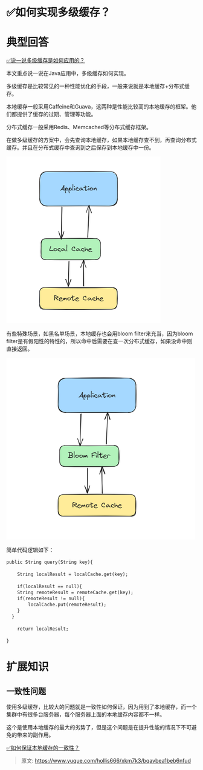 # ✅如何实现多级缓存？

# 典型回答
[✅说一说多级缓存是如何应用的？](https://www.yuque.com/hollis666/xkm7k3/kbizvh0kvqs8kldf)



本文重点说一说在Java应用中，多级缓存如何实现。



多级缓存是比较常见的一种性能优化的手段，一般来说就是本地缓存+分布式缓存。



本地缓存一般采用Caffeine和Guava，这两种是性能比较高的本地缓存的框架。他们都提供了缓存的过期、管理等功能。



分布式缓存一般采用Redis、Memcached等分布式缓存框架。



在做多级缓存的方案中，会先查询本地缓存，如果本地缓存查不到，再查询分布式缓存。并且在分布式缓存中查询到之后保存到本地缓存中一份。



![1690547117195-6af0bb11-aa25-4013-a02a-4f583a717cd6.png](./img/i5vHa3M8YnFQPJtk/1690547117195-6af0bb11-aa25-4013-a02a-4f583a717cd6-365233.png)



有些特殊场景，如黑名单场景，本地缓存也会用bloom filter来充当，因为bloom filter是有假阳性的特性的，所以命中后需要在查一次分布式缓存，如果没命中则直接返回。

![1690547156212-e31ee3a2-d497-4cd9-8cd8-844aebb992e3.png](./img/i5vHa3M8YnFQPJtk/1690547156212-e31ee3a2-d497-4cd9-8cd8-844aebb992e3-608433.png)



简单代码逻辑如下：



```plain
public String query(String key){

	String localResult = localCache.get(key);

	if(localResult == null){
  	String remoteResult = remoteCache.get(key);
  	if(remoteResult != null){
    	localCache.put(remoteResult);
    }
  }

	return localResult;

}
```



# 扩展知识


## 一致性问题


使用多级缓存，比较大的问题就是一致性如何保证，因为用到了本地缓存，而一个集群中有很多台服务器，每个服务器上面的本地缓存内容都不一样。



这个是使用本地缓存的最大的劣势了，但是这个问题是在提升性能的情况下不可避免的带来的副作用。



[✅如何保证本地缓存的一致性？](https://www.yuque.com/hollis666/xkm7k3/ianhl677i5grnp0f)



> 原文: <https://www.yuque.com/hollis666/xkm7k3/bqavbea1beb6nfud>